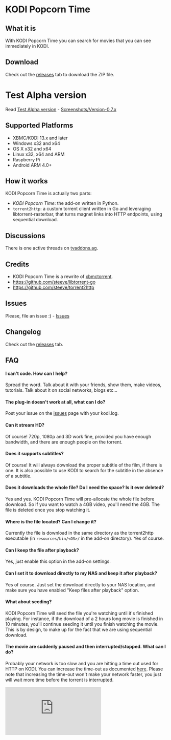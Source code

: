 
# KODI Popcorn Time #


## What it is ##
With KODI Popcorn Time you can search for movies that you can see immediately in KODI.


## Download
Check out the [releases](https://github.com/Diblo/KODI-Popcorn-Time/releases) tab to download the ZIP file.

# Test Alpha version
Read [Test Alpha version](https://github.com/Diblo/KODI-Popcorn-Time/wiki/Test-Alpha-version) - [Screenshots/Version-0.7.x](https://github.com/Diblo/KODI-Popcorn-Time/tree/master/Screenshots/Version-0.7.x)

## Supported Platforms ##
* XBMC/KODI 13.x and later
* Windows x32 and x64
* OS X x32 and x64
* Linux x32, x64 and ARM
* Raspberry Pi
* Android ARM 4.0+


## How it works ##
KODI Popcorn Time is actually two parts:
* _KODI Popcorn Time_: the add-on  written in Python.
* `torrent2http`: a custom torrent client written in Go and leveraging libtorrent-rasterbar, that turns magnet links into HTTP endpoints, using sequential download.


## Discussions ##
There is one active threads on [tvaddons.ag](http://forums.tvaddons.ag/threads/32586-KODI-Popcorn-Time?p=271031).


## Credits ##
* KODI Popcorn Time is a rewrite of [xbmctorrent](https://github.com/steeve/xbmctorrent).
* https://github.com/steeve/libtorrent-go
* https://github.com/steeve/torrent2http


## Issues ##
Please, file an issue :) - [Issues](https://github.com/Diblo/KODI-Popcorn-Time/issues)


## Changelog ##
Check out the [releases](https://github.com/Diblo/KODI-Popcorn-Time/releases) tab.


## FAQ ##
#### I can't code. How can I help? ####
Spread the word. Talk about it with your friends, show them, make videos, tutorials. Talk about it on social networks, blogs etc...

#### The plug-in doesn't work at all, what can I do? ####
Post your issue on the [issues](https://github.com/Diblo/KODI-Popcorn-Time/issues) page with your kodi.log.

#### Can it stream HD? ####
Of course! 720p, 1080p and 3D work fine, provided you have enough bandwidth, and there are enough people on the torrent.

#### Does it supports subtitles? ####
Of course! It will always download the proper subtitle of the film, if there is one. It is also possible to use KODI to search for the subtitle in the absence of a subtitle.

#### Does it downloads the whole file? Do I need the space? Is it ever deleted? ####
Yes and yes. KODI Popcorn Time will pre-allocate the whole file before download. So if you want to watch a 4GB video, you'll need the 4GB. The file is deleted once you stop watching it.

#### Where is the file located? Can I change it? ####
Currently the file is download in the same directory as the torrent2http executable (in `resources/bin/<OS>/` in the add-on directory). Yes of course.

#### Can I keep the file after playback? ####
Yes, just enable this option in the add-on settings.

#### Can I set it to download directly to my NAS and keep it after playback? ####
Yes of course. Just set the download directly to your NAS location, and make sure you have enabled "Keep files after playback" option.

#### What about seeding? ####
KODI Popcorn Time will seed the file you're watching until it's finished playing. For instance, if the download of a 2 hours long movie is finished in 10 minutes, you'll continue seeding it until you finish watching the movie. This is by design, to make up for the fact that we are using sequential download.

#### The movie are suddenly paused and then interrupted/stopped. What can I do? ####
Probably your network is too slow and you are hitting a time out used for HTTP on KODI.
You can increase the time-out as documented [here](http://kodi.wiki/view/Advancedsettings.xml#playlisttimeout). Please
note that increasing the time-out won't make your network faster, you just will wait more time before the torrent is interrupted.

[![Analytics](https://ga-beacon.appspot.com/UA-63872919-1/KODI-Popcorn-Time/readme.md)](https://github.com/igrigorik/ga-beacon)
